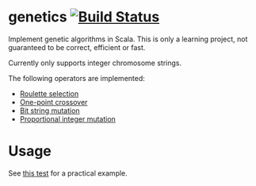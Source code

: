 # genetics [![Build Status](https://travis-ci.org/rolodato/genetics.svg?branch=master)](https://travis-ci.org/rolodato/genetics)

Implement genetic algorithms in Scala.
This is only a learning project, not guaranteed to be correct, efficient or fast.

Currently only supports integer chromosome strings.

The following operators are implemented:

* [Roulette selection](jvm/src/test/scala/rolodato/genetics/impl/RouletteSelectionSuite.scala)
* [One-point crossover](jvm/src/test/scala/rolodato/genetics/impl/OnePointCrossoverSuite.scala)
* [Bit string mutation](jvm/src/test/scala/rolodato/genetics/impl/BitStringMutationSuite.scala)
* [Proportional integer mutation](jvm/src/test/scala/rolodato/genetics/impl/IntegerMutationSuite.scala)

# Usage

See [this test](jvm/src/test/scala/rolodato/genetics/GeneticSpec.scala) for a practical example.

